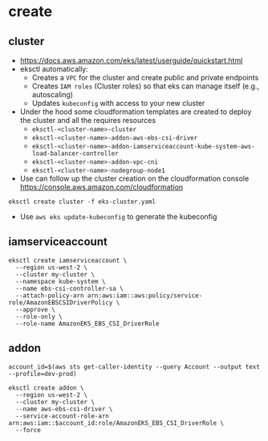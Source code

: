 # create

## cluster

- <https://docs.aws.amazon.com/eks/latest/userguide/quickstart.html>
- eksctl automatically:
  - Creates a `VPC` for the cluster and create public and private endpoints
  - Creates `IAM roles` (Cluster roles) so that eks can manage itself (e.g., autoscaling)
  - Updates `kubeconfig` with access to your new cluster
- Under the hood some cloudformation templates are created to deploy the cluster and all the requires resources
  - `eksctl-<cluster-name>-cluster`
  - `eksctl-<cluster-name>-addon-aws-ebs-csi-driver`
  - `eksctl-<cluster-name>-addon-iamserviceaccount-kube-system-aws-load-balancer-controller`
  - `eksctl-<cluster-name>-addon-vpc-cni`
  - `eksctl-<cluster-name>-nodegroup-node1`
- Use can follow up the cluster creation on the cloudformation console <https://console.aws.amazon.com/cloudformation>

```shell
eksctl create cluster -f eks-cluster.yaml
```

- Use `aws eks update-kubeconfig` to generate the kubeconfig

## iamserviceaccount

```shell
eksctl create iamserviceaccount \
  --region us-west-2 \
  --cluster my-cluster \
  --namespace kube-system \
  --name ebs-csi-controller-sa \
  --attach-policy-arn arn:aws:iam::aws:policy/service-role/AmazonEBSCSIDriverPolicy \
  --approve \
  --role-only \
  --role-name AmazonEKS_EBS_CSI_DriverRole
```

## addon

```shell
account_id=$(aws sts get-caller-identity --query Account --output text --profile=dev-prod)

eksctl create addon \
  --region us-west-2 \
  --cluster my-cluster \
  --name aws-ebs-csi-driver \
  --service-account-role-arn arn:aws:iam::$account_id:role/AmazonEKS_EBS_CSI_DriverRole \
  --force
```
